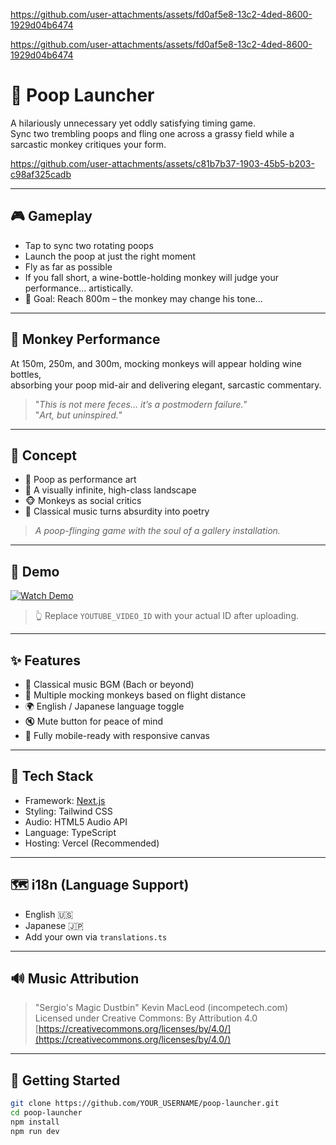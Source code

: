 
https://github.com/user-attachments/assets/fd0af5e8-13c2-4ded-8600-1929d04b6474

https://github.com/user-attachments/assets/fd0af5e8-13c2-4ded-8600-1929d04b6474
# 💩 Poop Launcher

A hilariously unnecessary yet oddly satisfying timing game.  
Sync two trembling poops and fling one across a grassy field while a sarcastic monkey critiques your form.


https://github.com/user-attachments/assets/c81b7b37-1903-45b5-b203-c98af325cadb

---

## 🎮 Gameplay

- Tap to sync two rotating poops
- Launch the poop at just the right moment
- Fly as far as possible
- If you fall short, a wine-bottle-holding monkey will judge your performance... artistically.
- 🎯 Goal: Reach 800m – the monkey may change his tone...

---

## 🐒 Monkey Performance

At 150m, 250m, and 300m, mocking monkeys will appear holding wine bottles,  
absorbing your poop mid-air and delivering elegant, sarcastic commentary.

> "_This is not mere feces... it’s a postmodern failure._"  
> "_Art, but uninspired._"

---

## 🎨 Concept

- 💩 Poop as performance art
- 🌌 A visually infinite, high-class landscape
- 🐵 Monkeys as social critics
- 🎻 Classical music turns absurdity into poetry

> _A poop-flinging game with the soul of a gallery installation._

---

## 🎥 Demo

[![Watch Demo](https://img.youtube.com/vi/YOUTUBE_VIDEO_ID/hqdefault.jpg)](https://youtu.be/YOUTUBE_VIDEO_ID)

> 👆 Replace `YOUTUBE_VIDEO_ID` with your actual ID after uploading.

---

## ✨ Features

- 🎼 Classical music BGM (Bach or beyond)
- 🐒 Multiple mocking monkeys based on flight distance
- 🌍 English / Japanese language toggle
- 🔇 Mute button for peace of mind
- 📱 Fully mobile-ready with responsive canvas

---

## 🧪 Tech Stack

- Framework: [Next.js](https://nextjs.org/)
- Styling: Tailwind CSS
- Audio: HTML5 Audio API
- Language: TypeScript
- Hosting: Vercel (Recommended)

---

## 🗺️ i18n (Language Support)

- English 🇺🇸
- Japanese 🇯🇵
- Add your own via `translations.ts`

---

## 🔊 Music Attribution

> "Sergio's Magic Dustbin" Kevin MacLeod (incompetech.com)  
> Licensed under Creative Commons: By Attribution 4.0  
> [https://creativecommons.org/licenses/by/4.0/](https://creativecommons.org/licenses/by/4.0/)

---

## 🚀 Getting Started

```bash
git clone https://github.com/YOUR_USERNAME/poop-launcher.git
cd poop-launcher
npm install
npm run dev
